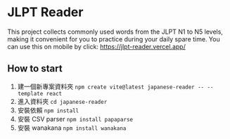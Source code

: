 # JLPT Reader
This project collects commonly used words from the JLPT N1 to N5 levels, making it convenient for you to practice during your daily spare time. You can use this on mobile by click: https://jlpt-reader.vercel.app/

## How to start
1. 建一個新專案資料夾
```npm create vite@latest japanese-reader -- --template react```
2. 進入資料夾
```cd japanese-reader```
3. 安裝依賴
```npm install```
4. 安裝 CSV parser
```npm install papaparse```
5. 安裝 wanakana
```npm install wanakana```